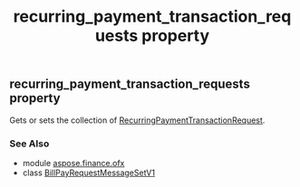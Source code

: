 ﻿---
title: recurring_payment_transaction_requests property
second_title: Aspose.Finance for Python via .NET API References
description: 
type: docs
weight: 110
url: /python-net/aspose.finance.ofx/billpayrequestmessagesetv1/recurring_payment_transaction_requests/
is_root: false
---

## recurring_payment_transaction_requests property


Gets or sets the collection of [RecurringPaymentTransactionRequest](/finance/python-net/aspose.finance.ofx.billpay/recurringpaymenttransactionrequest).

### See Also
* module [aspose.finance.ofx](../../)
* class [BillPayRequestMessageSetV1](/finance/python-net/aspose.finance.ofx/billpayrequestmessagesetv1)
